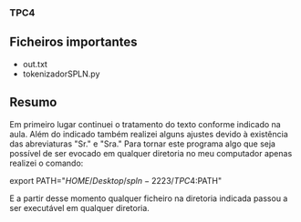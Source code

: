 ### TPC4

## Ficheiros importantes
- out.txt
- tokenizadorSPLN.py

## Resumo

Em primeiro lugar continuei o tratamento do texto conforme
indicado na aula. Além do indicado também realizei alguns ajustes devido
à existência das abreviaturas "Sr." e "Sra."
Para tornar este programa algo que seja possível de ser evocado em qualquer
diretoria no meu computador apenas realizei o comando:

export PATH="$HOME/Desktop/spln-2223/TPC4:$PATH"

E a partir desse momento qualquer ficheiro na diretoria indicada passou a ser
executável em qualquer diretoria.